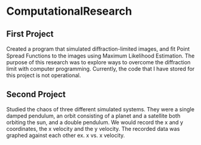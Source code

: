 # ComputationalResearch

## First Project
Created a program that simulated diﬀraction-limited images, and ﬁt Point Spread Functions to the images using Maximum Likelihood Estimation. The purpose of this research was to explore ways to overcome the diffraction limit with computer programming. Currently, the code that I have stored for this project is not operational.

## Second Project
Studied the chaos of three different simulated systems. They were a single damped pendulum, an orbit consisting of a planet and a satellite both orbiting the sun, and a double pendulum. We would record the x and y coordinates, the x velocity and the y velocity. The recorded data was graphed against each other ex. x vs. x velocity.
